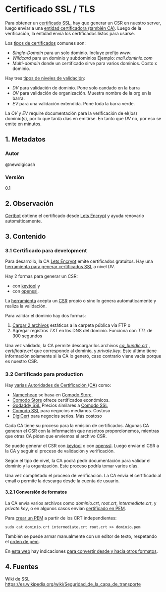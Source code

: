 # Certificado SSL / TLS
Para obtener un [certificado SSL][urlSSLGlobal], hay que generar un CSR en nuestro server, 
luego enviar a una [entidad certificadora (también CA)][urlCAWiki]. 
Luego de la verificación, la entidad envía los certificados listos para usarse.

Los [tipos de certificados][urlTipoSSL] comunes son:
+ *Single-Domain* para un solo dominio. Incluye prefijo _www_.
+ *Wildcard* para un dominio y subdominios Ejemplo: _mail.dominio.com_
+ *Multi-domain* donde un certificado sirve para varios dominios. Costo x dominio.

Hay tres [tipos de niveles de validación][urlTipoSSL]:
+ _DV_ para validación de dominio. Pone solo candado en la barra
+ _OV_ para validación de organización. Muestra nombre de la org en la barra.
+ _EV_ para una validación extendida. Pone toda la barra verde.

La _OV_ y _EV_ require documentación para  la verificación de el(los) dominio(s), 
por lo que tarda días en emitirse. En tanto que _DV_ no, por eso se emite en minutos.

## 1. Metadatos

### Autor
@newdigicash
### Versión
0.1

## 2. Observación
[Certbot][urlCertbot] obtiene el certificado desde [Lets Encrypt][urlLetsEncrypt] y ayuda 
renovarlo automáticamente.

## 3. Contenido 

### 3.1 Certificado para development
Para desarrollo, la CA [Lets Encrypt][urlLetsEncrypt] emite certificados gratuitos. 
Hay una [herramienta para generar certificados SSL][urlSSL4Free] a nivel _DV_.

Hay 2 formas para generar un CSR: 
+ con [keytool][urlKeytool] y 
+ con [openssl][urlOpenssl].

La [herramienta][urlSSL4Free] acepta un [CSR][urlCSR] propio o sino lo genera 
automáticamente y realiza la validación.

Para validar el dominio hay dos formas:

1. [Cargar 2 archivos][urlTutoScp] estáticos a la carpeta pública vía FTP o 
2. Agregar registros _TXT_ en los DNS del dominio. Funciona con _TTL_ de 300 segundos

Una vez validado, la CA permite descargar los archivos [*ca_bundle.crt*][urlCABundle] , 
*certificate.crt* que corresponde al dominio, y *private.key*.  Este último tiene información 
solamente si la CA lo generó, caso contrario viene vacía porque es nuestro CSR.

### 3.2 Certificado para production
Hay [varias Autoridades de Certificación (CA)][urlListaCA] como:
+ [Namecheap][urlNamecheap] se basa en [Comodo Store][urlComodoStore].
+ [Comodo Store][urlComodoStore] ofrece certificados económicos.
+ [Godaddy SSL][urlGodaddy] Precios similares a [Comodo SSL][urlComodo]
+ [Comodo SSL][urlComodo] para negocios medianos. Costoso
+ [DigiCert][urlDigicert] para negocios serios. Más costoso

Cada CA tiene su proceso para la emisión de certificados. Algunas CA generan el CSR 
con la información que nosotros proporcionemos, mientras que otras CA piden que 
enviemos el archivo CSR.

Se puede generar el CSR con [keytool][urlKeytool] o con [openssl][urlOpenssl]. 
Luego enviar el CSR a la CA y seguir el proceso de validación y verificación.

Según el tipo de nivel, la CA podrá pedir documentación para validar el dominio 
y la organización. Este proceso podría tomar varios días.

Una vez completado el proceso de verificación. La CA envía el certificado al email 
o permite la descarga desde la cuenta de usuario.

#### 3.2.1 Conversión de formatos
La CA envía varios archivos como *dominio.crt*, *root.crt*, *intermediate.crt*, 
y *private.key*, o en algunos casos envian [certificado en PEM][urlPem].

Para [crear un PEM][urlPem] a partir de los CRT independientes:
~~~
sudo cat dominio.crt intermediate.crt root.crt >> dominio.pem
~~~

También se puede armar manualmente con un editor de texto, 
respetando el [orden de pem][urlPem].

En [esta web][urlConverterFormato] hay indicaciones 
[para convertir desde y hacia otros formatos][urlConverterFormato].

## 4. Fuentes
Wiki de SSL <https://es.wikipedia.org/wiki/Seguridad_de_la_capa_de_transporte>


[//]: # (referencias citadas)
[urlCSR]: https://www.dondominio.com/help/es/242/que-es-csr/
[urlCABundle]: https://www.namecheap.com/support/knowledgebase/article.aspx/986/69/what-is-ca-bundle
[urlCAWiki]: https://en.wikipedia.org/wiki/Certificate_authority
[urlSSLGlobal]: https://www.globalsign.com/es/centro-de-informacion-ssl/que-es-ssl/
[urlTipoSSL]: https://www.cloudflare.com/learning/ssl/types-of-ssl-certificates/
[urlLetsEncrypt]: https://letsencrypt.org
[urlSSL4Free]: https://www.sslforfree.com
[urlPem]: https://www.digicert.com/es/apoyo-tecnico/crear-archivo-pem.htm
[urlTutoScp]: https://github.com/newdigicash/apuntes/blob/master/linux/transferir-archivos.md
[urlOpenssl]: https://github.com/newdigicash/apuntes/blob/master/linux/generar-csr-openssl.md
[urlKeytool]: https://github.com/newdigicash/apuntes/blob/master/java/util/genera-csr-keytool.md
[urlNamecheap]: https://www.namecheap.com/security/ssl-certificates/
[urlComodo]: https://ssl.comodo.com/
[urlGodaddy]: https://www.godaddy.com/web-security/ssl-certificate
[urlDigicert]: https://www.digicert.com/es/
[urlComodoStore]: https://comodosslstore.com/
[urlListaCA]: https://www.techradar.com/news/best-ssl-certificate-provider
[urlConverterFormato]: https://www.sslshopper.com/ssl-converter.html
[urlCertbot]: https://certbot.eff.org
